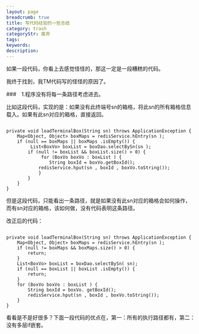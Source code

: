 ```yaml
---
layout: page
breadcrumb: true
title: 写代码经验的一些总结
category: trash
categoryStr: 废弃
tags: 
keywords: 
description: 
---
```



如果一段代码，你看上去感觉怪怪的，那这一定是一段糟糕的代码。

我终于找到，我TM代码写的怪怪的原因了。


###　1.程序没有将每一条路径考虑进去。

比如这段代码，实现的是：如果没有此终端号sn的箱格，将此sn的所有箱格信息载入。如果有此sn对应的箱格，直接返回。

```

private void loadTerminalBox(String sn) throws ApplicationException {
	Map<Object, Object> boxMaps = redisService.hEntry(sn );
	if (null == boxMaps || boxMaps .isEmpty()) {
		 List<BoxVo> boxList = boxDao.selectBySn(sn );
		if (null != boxList && boxList.size() > 0) {
			 for (BoxVo boxVo : boxList ) {
				String boxId = boxVo.getBoxId();
			redisService.hput(sn , boxId , boxVo.toString());
			}
		}
	}
}

```

但是这段代码，只能看出一条路径，就是如果没有此sn对应的箱格会如何操作，而有sn对应的箱格，该如何做，没有代码表明这条路径。

改正后的代码：

```

private void loadTerminalBox(String sn) throws ApplicationException {
	Map<Object, Object> boxMaps = redisService.hEntry(sn );
	if (null != boxMaps && boxMaps.size() > 0) {
		return;
	}
	List<BoxVo> boxList = boxDao.selectBySn( sn);
	if (null == boxList || boxList .isEmpty()) {
		return;
	}
	for (BoxVo boxVo : boxList ) {
		String boxId = boxVo. getBoxId();
		redisService.hput(sn , boxId , boxVo.toString());
	}
}

```

看看是不是好很多？下面一段代码的优点在，第一：所有的执行路径都有，第二：没有多层if嵌套。

